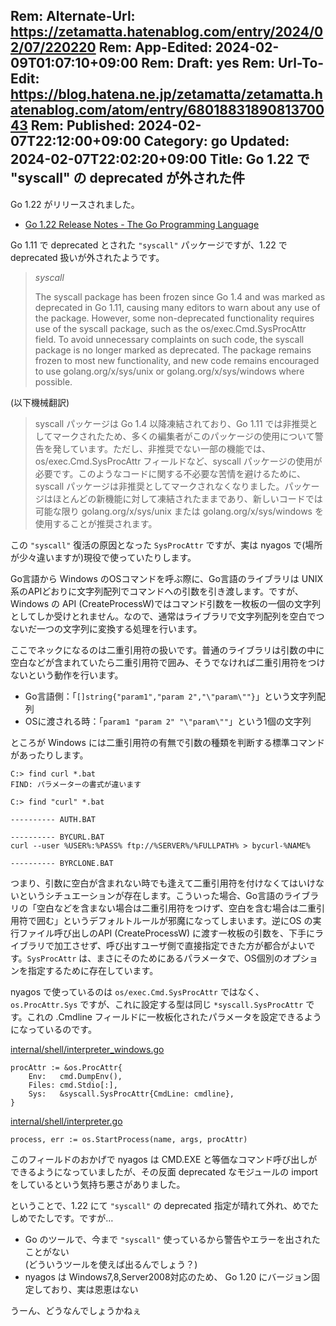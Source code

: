 Rem: Alternate-Url: https://zetamatta.hatenablog.com/entry/2024/02/07/220220
Rem: App-Edited: 2024-02-09T01:07:10+09:00
Rem: Draft: yes
Rem: Url-To-Edit: https://blog.hatena.ne.jp/zetamatta/zetamatta.hatenablog.com/atom/entry/6801883189081370043
Rem: Published: 2024-02-07T22:12:00+09:00
Category: go
Updated: 2024-02-07T22:02:20+09:00
Title: Go 1.22 で "syscall" の deprecated が外された件
---
Go 1.22 がリリースされました。

+ [Go 1.22 Release Notes - The Go Programming Language](https://go.dev/doc/go1.22)

Go 1.11 で deprecated とされた `"syscall"` パッケージですが、1.22 で deprecated 扱いが外されたようです。

> *syscall*
> 
> The syscall package has been frozen since Go 1.4 and was marked as deprecated in Go 1.11, causing many editors to warn about any use of the package. However, some non-deprecated functionality requires use of the syscall package, such as the os/exec.Cmd.SysProcAttr field. To avoid unnecessary complaints on such code, the syscall package is no longer marked as deprecated. The package remains frozen to most new functionality, and new code remains encouraged to use golang.org/x/sys/unix or golang.org/x/sys/windows where possible.

(以下機械翻訳)

> syscall パッケージは Go 1.4 以降凍結されており、Go 1.11 では非推奨としてマークされたため、多くの編集者がこのパッケージの使用について警告を発しています。ただし、非推奨でない一部の機能では、os/exec.Cmd.SysProcAttr フィールドなど、syscall パッケージの使用が必要です。このようなコードに関する不必要な苦情を避けるために、syscall パッケージは非推奨としてマークされなくなりました。パッケージはほとんどの新機能に対して凍結されたままであり、新しいコードでは可能な限り golang.org/x/sys/unix または golang.org/x/sys/windows を使用することが推奨されます。

この `"syscall"` 復活の原因となった `SysProcAttr` ですが、実は nyagos で(場所が少々違いますが)現役で使っていたりします。

Go言語から Windows のOSコマンドを呼ぶ際に、Go言語のライブラリは UNIX系のAPIどおりに文字列配列でコマンドへの引数を引き渡します。ですが、Windows の API (CreateProcessW)ではコマンド引数を一枚板の一個の文字列としてしか受けとれません。なので、通常はライブラリで文字列配列を空白でつないだ一つの文字列に変換する処理を行います。

ここでネックになるのは二重引用符の扱いです。普通のライブラリは引数の中に空白などが含まれていたら二重引用符で囲み、そうでなければ二重引用符をつけないという動作を行います。

+ Go言語側：「`[]string{"param1","param 2","\"param\""}`」という文字列配列
+ OSに渡される時：「`param1 "param 2" "\"param\""`」という1個の文字列

ところが Windows には二重引用符の有無で引数の種類を判断する標準コマンドがあったりします。

```
C:> find curl *.bat
FIND: パラメーターの書式が違います

C:> find "curl" *.bat

---------- AUTH.BAT

---------- BYCURL.BAT
curl --user %USER%:%PASS% ftp://%SERVER%/%FULLPATH% > bycurl-%NAME%

---------- BYRCLONE.BAT
```

つまり、引数に空白が含まれない時でも逢えて二重引用符を付けなくてはいけないというシチュエーションが存在します。こういった場合、Go言語のライブラリの「空白などを含まない場合は二重引用符をつけず、空白を含む場合は二重引用符で囲む」というデフォルトルールが邪魔になってしまいます。逆にOS の実行ファイル呼び出しのAPI (CreateProcessW) に渡す一枚板の引数を、下手にライブラリで加工させず、呼び出すユーザ側で直接指定できた方が都合がよいです。`SysProcAttr` は、まさにそのためにあるパラメータで、OS個別のオプションを指定するために存在しています。

nyagos で使っているのは `os/exec.Cmd.SysProcAttr` ではなく、`os.ProcAttr.Sys` ですが、これに設定する型は同じ `*syscall.SysProcAttr` です。これの .Cmdline フィールドに一枚板化されたパラメータを設定できるようになっているのです。

[internal/shell/interpreter\_windows.go](https://github.com/nyaosorg/nyagos/blob/444f2681090a106c78df1c7142a590c4327ca267/internal/shell/interpreter_windows.go#L92)
```
procAttr := &os.ProcAttr{
    Env:   cmd.DumpEnv(),
    Files: cmd.Stdio[:],
    Sys:   &syscall.SysProcAttr{CmdLine: cmdline},
}
```

[internal/shell/interpreter.go](https://github.com/nyaosorg/nyagos/blob/444f2681090a106c78df1c7142a590c4327ca267/internal/shell/interpreter.go#L398)
```
process, err := os.StartProcess(name, args, procAttr)
```

このフィールドのおかげで nyagos は CMD.EXE と等価なコマンド呼び出しができるようになっていましたが、その反面 deprecated なモジュールの import をしているという気持ち悪さがありました。

ということで、1.22 にて `"syscall"` の deprecated 指定が晴れて外れ、めでたしめでたしです。ですが…

+ Go のツールで、今まで `"syscall"` 使っているから警告やエラーを出されたことがない  
  (どういうツールを使えば出るんでしょう？)
+ nyagos は Windows7,8,Server2008対応のため、 Go 1.20 にバージョン固定しており、実は恩恵はない

うーん、どうなんでしょうかねぇ
